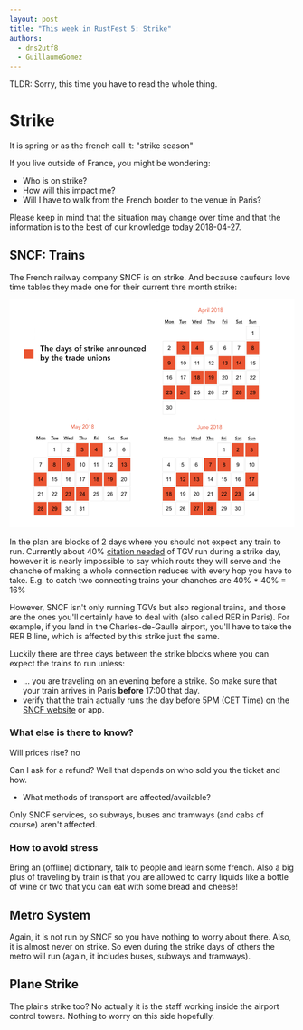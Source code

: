 ```yaml
---
layout: post
title: "This week in RustFest 5: Strike"
authors:
  - dns2utf8
  - GuillaumeGomez
---
```


TLDR: Sorry, this time you have to read the whole thing.

# Strike

It is spring or as the french call it: "strike season"

If you live outside of France, you might be wondering:

* Who is on strike?
* How will this impact me?
* Will I have to walk from the French border to the venue in Paris?

Please keep in mind that the situation may change over time and that the information is to the best of our knowledge today 2018-04-27.


## SNCF: Trains

The French railway company SNCF is on strike.
And because caufeurs love time tables they made one for their current thre month strike:

[![strike calendar sncf](/assets/posts/paris/sncf_strik_days.png)](/assets/posts/paris/sncf_strik_days.png)

In the plan are blocks of 2 days where you should not expect any train to run.
Currently about 40% [citation needed](https://en.oui.sncf/en/train/strike) of TGV run during a strike day, however it is nearly impossible to say which routs they will serve and the chanche of making a whole connection reduces with every hop you have to take.
E.g. to catch two connecting trains your chanches are 40% * 40% = 16%

However, SNCF isn't only running TGVs but also regional trains, and those are the ones you'll certainly have to deal with (also called RER in Paris). For example, if you land in the Charles-de-Gaulle airport, you'll have to take the RER B line, which is affected by this strike just the same.

Luckily there are three days between the strike blocks where you can expect the trains to run unless:

- ... you are traveling on an evening before a strike. So make sure that your train arrives in Paris **before** 17:00 that day.
- verify that the train actually runs the day before 5PM (CET Time) on the [SNCF website](https://www.sncf.com/en/booking-itinerary/search-train-number) or app.
 

### What else is there to know?

Will prices rise? no

Can I ask for a refund? Well that depends on who sold you the ticket and how.

- What methods of transport are affected/available?

Only SNCF services, so subways, buses and tramways (and cabs of course) aren't affected.

### How to avoid stress

Bring an (offline) dictionary, talk to people and learn some french.
Also a big plus of traveling by train is that you are allowed to carry liquids like a bottle of wine or two that you can eat with some bread and cheese!


## Metro System

Again, it is not run by SNCF so you have nothing to worry about there. Also, it is almost never on strike. So even during the strike days of others the metro will run (again, it includes buses, subways and tramways).


## Plane Strike

The plains strike too? No actually it is the staff working inside the airport control towers. Nothing to worry on this side hopefully.
